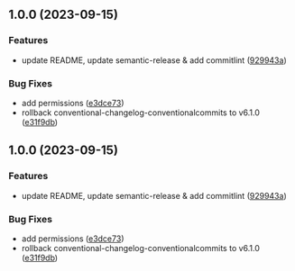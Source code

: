 ## 1.0.0 (2023-09-15)


### Features

* update README, update semantic-release & add commitlint ([929943a](https://github.com/ekscentrysytet/use-overlay-state/commit/929943a576d6860d72d7136365f9bca696f63803))


### Bug Fixes

* add permissions ([e3dce73](https://github.com/ekscentrysytet/use-overlay-state/commit/e3dce73cdd46c9550b974271e067cbb874a732c1))
* rollback conventional-changelog-conventionalcommits to v6.1.0 ([e31f9db](https://github.com/ekscentrysytet/use-overlay-state/commit/e31f9db9ba18b22db44f2aca7bbcef9f9ccc1c83))

## 1.0.0 (2023-09-15)


### Features

* update README, update semantic-release & add commitlint ([929943a](https://github.com/ekscentrysytet/use-overlay-state/commit/929943a576d6860d72d7136365f9bca696f63803))


### Bug Fixes

* add permissions ([e3dce73](https://github.com/ekscentrysytet/use-overlay-state/commit/e3dce73cdd46c9550b974271e067cbb874a732c1))
* rollback conventional-changelog-conventionalcommits to v6.1.0 ([e31f9db](https://github.com/ekscentrysytet/use-overlay-state/commit/e31f9db9ba18b22db44f2aca7bbcef9f9ccc1c83))
